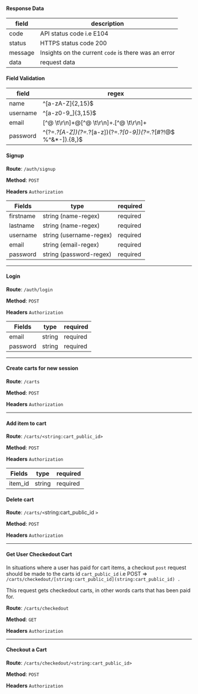 #### Response Data

| field   | description                                            |
| ------- | ------------------------------------------------------ |
| code    | API status code i.e E104                               |
| status  | HTTPS status code 200                                  |
| message | Insights on the current `code` is there was an error |
| data    | request data                                          |

#### Field Validation

| field    | regex                                                             |
| -------- | ----------------------------------------------------------------- |
| name     | ^[a-zA-Z]{2,15}$                                                  |
| username | ^[a-z0-9_]{3,15}$                                                 |
| email    | [^@ \t\r\n]+@[^@ \t\r\n]+\.[^@ \t\r\n]+                           |
| password | ^(?=.*?[A-Z])(?=.*?[a-z])(?=.*?[0-9])(?=.*?[#?!@$ %^&*-]).{8,}$ |

#### Signup

**Route**: `/auth/signup`

**Method**: `POST`

**Headers** `Authorization`

| Fields    | type                    | required |
| --------- | ----------------------- | -------- |
| firstname | string (name-regex)     | required |
| lastname  | string (name-regex)     | required |
| username  | string (username-regex) | required |
| email     | string (email-regex)    | required |
| password  | string (password-regex) | required |

---

#### Login

**Route**: `/auth/login`

**Method**: `POST`

**Headers** `Authorization`

| Fields   | type   | required |
| -------- | ------ | -------- |
| email    | string | required |
| password | string | required |

---

#### Create carts for new session

**Route**: `/carts`

**Method**: `POST`

**Headers** `Authorization`

---

#### Add item to cart

**Route**: `/carts/<string:cart_public_id>`

**Method**: `POST`

**Headers** `Authorization`

| Fields  | type   | required |
| ------- | ------ | -------- |
| item_id | string | required |

#### Delete cart

**Route**: `/carts/<`string:cart_public_id `>`

**Method**: `POST`

**Headers** `Authorization`

---

#### Get User Checkedout Cart

In situations where a user has paid for cart items, a checkout `post` request should be made to the carts id `cart_public_id` i.e POST => ``/carts/checkedout/[string:cart_public_id](string:cart_public_id) .``

This request gets checkedout carts, in other words carts that has been paid for.

**Route**: `/carts/checkedout`

**Method**: `GET`

**Headers** `Authorization`

---

#### Checkout a Cart

**Route**: `/carts/checkedout/<string:cart_public_id>`

**Method**: `POST`

**Headers** `Authorization`
